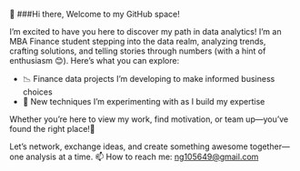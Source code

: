 🌟 ###Hi there, Welcome to my GitHub space! 


I’m excited to have you here to discover my path in data analytics! I’m an MBA Finance student stepping into the data realm, analyzing trends, crafting solutions, and telling stories through numbers (with a hint of enthusiasm 😊). Here’s what you can explore:

- 📉 Finance data projects I’m developing to make informed business choices
- 🌿 New techniques I’m experimenting with as I build my expertise

Whether you’re here to view my work, find motivation, or team up—you’ve found the right place!💙

Let’s network, exchange ideas, and create something awesome together—one analysis at a time. 
📫 How to reach me: ng105649@gmail.com
